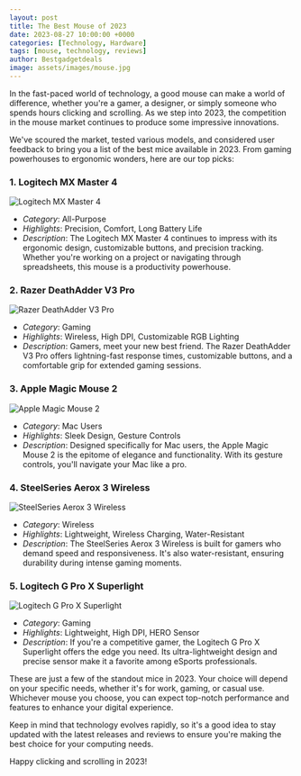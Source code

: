 ```yaml
---
layout: post
title: The Best Mouse of 2023
date: 2023-08-27 10:00:00 +0000
categories: [Technology, Hardware]
tags: [mouse, technology, reviews]
author: Bestgadgetdeals
image: assets/images/mouse.jpg
---
```


In the fast-paced world of technology, a good mouse can make a world of difference, whether you're a gamer, a designer, or simply someone who spends hours clicking and scrolling. As we step into 2023, the competition in the mouse market continues to produce some impressive innovations.

We've scoured the market, tested various models, and considered user feedback to bring you a list of the best mice available in 2023. From gaming powerhouses to ergonomic wonders, here are our top picks:

### 1. **Logitech MX Master 4**
![Logitech MX Master 4](insert-image-url-here)

   - *Category*: All-Purpose
   - *Highlights*: Precision, Comfort, Long Battery Life
   - *Description*: The Logitech MX Master 4 continues to impress with its ergonomic design, customizable buttons, and precision tracking. Whether you're working on a project or navigating through spreadsheets, this mouse is a productivity powerhouse.

### 2. **Razer DeathAdder V3 Pro**
![Razer DeathAdder V3 Pro](insert-image-url-here)

   - *Category*: Gaming
   - *Highlights*: Wireless, High DPI, Customizable RGB Lighting
   - *Description*: Gamers, meet your new best friend. The Razer DeathAdder V3 Pro offers lightning-fast response times, customizable buttons, and a comfortable grip for extended gaming sessions.

### 3. **Apple Magic Mouse 2**
![Apple Magic Mouse 2](insert-image-url-here)

   - *Category*: Mac Users
   - *Highlights*: Sleek Design, Gesture Controls
   - *Description*: Designed specifically for Mac users, the Apple Magic Mouse 2 is the epitome of elegance and functionality. With its gesture controls, you'll navigate your Mac like a pro.

### 4. **SteelSeries Aerox 3 Wireless**
![SteelSeries Aerox 3 Wireless](insert-image-url-here)

   - *Category*: Wireless
   - *Highlights*: Lightweight, Wireless Charging, Water-Resistant
   - *Description*: The SteelSeries Aerox 3 Wireless is built for gamers who demand speed and responsiveness. It's also water-resistant, ensuring durability during intense gaming moments.

### 5. **Logitech G Pro X Superlight**
![Logitech G Pro X Superlight](insert-image-url-here)

   - *Category*: Gaming
   - *Highlights*: Lightweight, High DPI, HERO Sensor
   - *Description*: If you're a competitive gamer, the Logitech G Pro X Superlight offers the edge you need. Its ultra-lightweight design and precise sensor make it a favorite among eSports professionals.

These are just a few of the standout mice in 2023. Your choice will depend on your specific needs, whether it's for work, gaming, or casual use. Whichever mouse you choose, you can expect top-notch performance and features to enhance your digital experience.

Keep in mind that technology evolves rapidly, so it's a good idea to stay updated with the latest releases and reviews to ensure you're making the best choice for your computing needs.

Happy clicking and scrolling in 2023!
